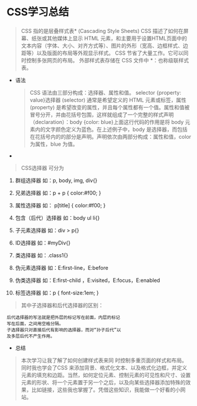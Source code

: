 # CSS学习总结
###
> CSS 指的是层叠样式表* (Cascading Style Sheets)
  CSS 描述了如何在屏幕、纸张或其他媒体上显示 HTML 元素，和主要用于设置HTML页面中的文本内容（字体、大小、对齐方式等）、图片的外形（宽高、边框样式、边距等）以及版面的布局等外观显示样式。
  CSS 节省了大量工作。它可以同时控制多张网页的布局。
  外部样式表存储在 CSS 文件中
  *：也称级联样式表。

* 语法
  >CSS 语法由三部分构成：选择器、属性和值。    selector {property: value}选择器 (selector) 通常是希望定义的 HTML 元素或标签，属性 (property) 是希望改变的属性，并且每个属性都有一个值。属性和值被冒号分开，并由花括号包围，这样就组成了一个完整的样式声明（declaration）：body {color: blue}上面这行代码的作用是将 body 元素内的文字颜色定义为蓝色。在上述例子中，body 是选择器，而包括在花括号内的的部分是声明。声明依次由两部分构成：属性和值，color 为属性，blue 为值。
* 
> CSS选择器
> 可分为

  1. 群组选择器  如：p, body, img, div{}

  2. 兄弟选择器  如：p + p { color:#f00; }

  3. 属性选择器  如： p[title] { color:#f00; }

  4. 包含（后代）选择器  如：body ul li{}

  5. 子元素选择器 如：div > p{}

  6. ID选择器  如：#myDiv{}

  7. 类选择器  如：.class1{}

  8. 伪元素选择器  如：E:first-line，E:before

  9. 伪类选择器  如：E:first-child ，E:visited，E:focus，E:enabled

  10. 标签选择器  如：p { font-size:1em; }
  > 其中子选择器和后代选择器的区别：

    后代选择器的写法就是把外层的标记写在前面，内层的标记
    写在后面，之间用空格分隔。
    子选择器只对直接后代有影响的选择器，而对“孙子后代”以
    及多层后代不产生作用。

  * 总结
   >本次学习让我了解了如何创建样式表来同 时控制多重页面的样式和布局。同时我也学会了CSS 来添加背景、格式化文本、以及格式化边框，并定义元素的填充和边距。当然，如何定位元素、控制元素的可见性和尺寸、设置元素的形状、将一个元素置于另一个之后，以及向某些选择器添加特殊的效果，比如链接，这些我也掌握了。凭借这些知识，我能做一个好看的小网站。